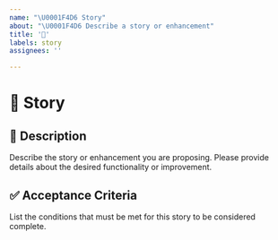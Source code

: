 ```yaml
---
name: "\U0001F4D6 Story"
about: "\U0001F4D6 Describe a story or enhancement"
title: '📖'
labels: story
assignees: ''

---
```


# 📖 Story

## 📝 Description  
Describe the story or enhancement you are proposing. Please provide details about the desired functionality or improvement.

## ✅ Acceptance Criteria  
List the conditions that must be met for this story to be considered complete.
